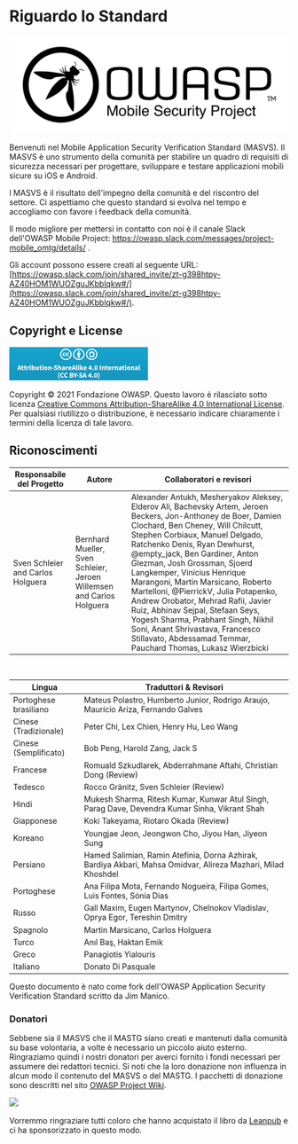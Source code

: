 # Riguardo lo Standard

![OWASP Logo](images/OWASP_logo.png)

Benvenuti nel Mobile Application Security Verification Standard (MASVS). Il MASVS è uno strumento della comunità per stabilire un quadro di requisiti di sicurezza necessari per progettare, sviluppare e testare applicazioni mobili sicure su iOS e Android.

l MASVS è il risultato dell'impegno della comunità e del riscontro del settore. Ci aspettiamo che questo standard si evolva nel tempo e accogliamo con favore i feedback della comunità.

Il modo migliore per mettersi in contatto con noi è il canale Slack dell'OWASP Mobile Project: <https://owasp.slack.com/messages/project-mobile_omtg/details/> .

Gli account possono essere creati al seguente URL: [https://owasp.slack.com/join/shared_invite/zt-g398htpy-AZ40HOM1WUOZguJKbblqkw#/](https://owasp.slack.com/join/shared_invite/zt-g398htpy-AZ40HOM1WUOZguJKbblqkw#/).

## Copyright e License

[![Creative Commons License](images/CC-license.png)](https://creativecommons.org/licenses/by-sa/4.0/)

Copyright © 2021 Fondazione OWASP. Questo lavoro è rilasciato sotto licenza [Creative Commons Attribution-ShareAlike 4.0 International License](https://creativecommons.org/licenses/by-sa/4.0/). Per qualsiasi riutilizzo o distribuzione, è necessario indicare chiaramente i termini della licenza di tale lavoro.

<!-- \pagebreak -->

## Riconoscimenti

| Responsabile del Progetto | Autore | Collaboratori e revisori
| ------- | --- | ----------------- |
| Sven Schleier and Carlos Holguera | Bernhard Mueller, Sven Schleier, Jeroen Willemsen and Carlos Holguera | Alexander Antukh, Mesheryakov Aleksey, Elderov Ali, Bachevsky Artem, Jeroen Beckers, Jon-Anthoney de Boer, Damien Clochard, Ben Cheney, Will Chilcutt, Stephen Corbiaux, Manuel Delgado, Ratchenko Denis, Ryan Dewhurst, @empty_jack, Ben Gardiner, Anton Glezman, Josh Grossman, Sjoerd Langkemper, Vinícius Henrique Marangoni, Martin Marsicano, Roberto Martelloni, @PierrickV, Julia Potapenko, Andrew Orobator, Mehrad Rafii, Javier Ruiz, Abhinav Sejpal, Stefaan Seys, Yogesh Sharma, Prabhant Singh, Nikhil Soni, Anant Shrivastava, Francesco Stillavato, Abdessamad Temmar, Pauchard Thomas, Lukasz Wierzbicki |

<br/>

| Lingua | Traduttori & Revisori |
| --------------- | ------------------------------------------------------------ |
| Portoghese brasiliano | Mateus Polastro, Humberto Junior, Rodrigo Araujo, Maurício Ariza, Fernando Galves |
| Cinese (Tradizionale) | Peter Chi, Lex Chien, Henry Hu, Leo Wang |
| Cinese (Semplificato) | Bob Peng, Harold Zang, Jack S |
| Francese | Romuald Szkudlarek, Abderrahmane Aftahi, Christian Dong (Review) |
| Tedesco | Rocco Gränitz, Sven Schleier (Review) |
| Hindi | Mukesh Sharma, Ritesh Kumar, Kunwar Atul Singh, Parag Dave, Devendra Kumar Sinha, Vikrant Shah |
| Giapponese | Koki Takeyama, Riotaro Okada (Review) |
| Koreano | Youngjae Jeon, Jeongwon Cho, Jiyou Han, Jiyeon Sung |
| Persiano | Hamed Salimian, Ramin Atefinia, Dorna Azhirak, Bardiya Akbari, Mahsa Omidvar, Alireza Mazhari, Milad Khoshdel |
| Portoghese | Ana Filipa Mota, Fernando Nogueira, Filipa Gomes, Luis Fontes, Sónia Dias|
| Russo | Gall Maxim, Eugen Martynov, Chelnokov Vladislav, Oprya Egor, Tereshin Dmitry |
| Spagnolo | Martin Marsicano, Carlos Holguera |
| Turco | Anıl Baş, Haktan Emik |
| Greco | Panagiotis Yialouris |
| Italiano | Donato Di Pasquale |

Questo documento è nato come fork dell'OWASP Application Security Verification Standard scritto da Jim Manico.

### Donatori

Sebbene sia il MASVS che il MASTG siano creati e mantenuti dalla comunità su base volontaria, a volte è necessario un piccolo aiuto esterno. Ringraziamo quindi i nostri donatori per averci fornito i fondi necessari per assumere dei redattori tecnici. Si noti che la loro donazione non influenza in alcun modo il contenuto del MASVS o del MASTG. I pacchetti di donazione sono descritti nel sito [OWASP Project Wiki](https://www.owasp.org/index.php/OWASP_Mobile_Security_Testing_Guide#tab=Sponsorship_Packages "OWASP Mobile Application Security Testing Guide Donation Packages").

<img src="https://raw.githubusercontent.com/OWASP/owasp-mastg/master/Document/Images/Donators/donators.png"/>

Vorremmo ringraziare tutti coloro che hanno acquistato il libro da [Leanpub](https://leanpub.com/mobile-security-testing-guide) e ci ha sponsorizzato in questo modo.
